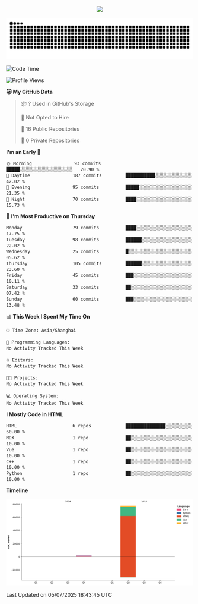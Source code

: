 <div id="header" align="center">
  <img src="https://media.giphy.com/media/du3J3cXyzhj75IOgvA/giphy.gif" width="120"/>
</div>



![](https://raw.githubusercontent.com/iocion/iocion/refs/heads/output/github-contribution-grid-snake.svg)


<!--START_SECTION:waka-->
![Code Time](http://img.shields.io/badge/Code%20Time-6%20hrs%2045%20mins-blue)

![Profile Views](http://img.shields.io/badge/Profile%20Views-78-blue)

**🐱 My GitHub Data** 

> 📦 ? Used in GitHub's Storage 
 > 
> 🚫 Not Opted to Hire
 > 
> 📜 16 Public Repositories 
 > 
> 🔑 0 Private Repositories 
 > 
**I'm an Early 🐤** 

```text
🌞 Morning                93 commits          █████░░░░░░░░░░░░░░░░░░░░   20.90 % 
🌆 Daytime                187 commits         ███████████░░░░░░░░░░░░░░   42.02 % 
🌃 Evening                95 commits          █████░░░░░░░░░░░░░░░░░░░░   21.35 % 
🌙 Night                  70 commits          ████░░░░░░░░░░░░░░░░░░░░░   15.73 % 
```
📅 **I'm Most Productive on Thursday** 

```text
Monday                   79 commits          ████░░░░░░░░░░░░░░░░░░░░░   17.75 % 
Tuesday                  98 commits          ██████░░░░░░░░░░░░░░░░░░░   22.02 % 
Wednesday                25 commits          █░░░░░░░░░░░░░░░░░░░░░░░░   05.62 % 
Thursday                 105 commits         ██████░░░░░░░░░░░░░░░░░░░   23.60 % 
Friday                   45 commits          ███░░░░░░░░░░░░░░░░░░░░░░   10.11 % 
Saturday                 33 commits          ██░░░░░░░░░░░░░░░░░░░░░░░   07.42 % 
Sunday                   60 commits          ███░░░░░░░░░░░░░░░░░░░░░░   13.48 % 
```


📊 **This Week I Spent My Time On** 

```text
🕑︎ Time Zone: Asia/Shanghai

💬 Programming Languages: 
No Activity Tracked This Week

🔥 Editors: 
No Activity Tracked This Week

🐱‍💻 Projects: 
No Activity Tracked This Week

💻 Operating System: 
No Activity Tracked This Week
```

**I Mostly Code in HTML** 

```text
HTML                     6 repos             ███████████████░░░░░░░░░░   60.00 % 
MDX                      1 repo              ██░░░░░░░░░░░░░░░░░░░░░░░   10.00 % 
Vue                      1 repo              ██░░░░░░░░░░░░░░░░░░░░░░░   10.00 % 
C++                      1 repo              ██░░░░░░░░░░░░░░░░░░░░░░░   10.00 % 
Python                   1 repo              ██░░░░░░░░░░░░░░░░░░░░░░░   10.00 % 
```



**Timeline**

![Lines of Code chart](https://raw.githubusercontent.com/iocion/iocion/main/assets/bar_graph.png)


 Last Updated on 05/07/2025 18:43:45 UTC
<!--END_SECTION:waka-->
